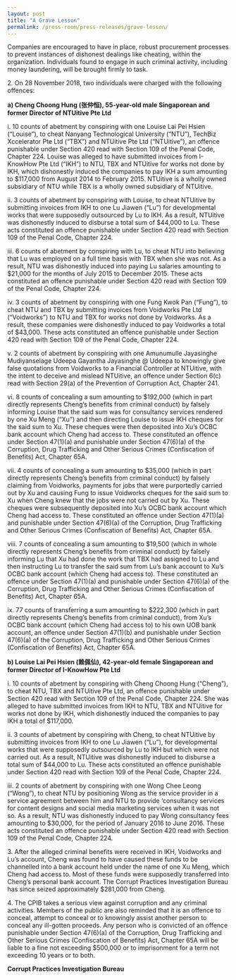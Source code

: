 ```yaml
---
layout: post
title: "A Grave Lesson"
permalink: /press-room/press-releases/grave-lesson/
---
```

Companies are encouraged to have in place, robust procurement processes to prevent instances of dishonest dealings like cheating, within the organization. Individuals found to engage in such criminal activity, including money laundering, will be brought firmly to task.  

2\.         On 28 November 2018, two individuals were charged with the following offences:

**a)    Cheng Choong Hung (张仲恒), 55-year-old male Singaporean and former Director of NTUitive Pte Ltd**

i.    10 counts of abetment by conspiring with one Louise Lai Pei Hsien (“Louise”), to cheat Nanyang Technological University (“NTU”), TechBiz Xccelerator Pte Ltd (“TBX”) and NTUitive Pte Ltd (“NTUitive”), an offence punishable under Section 420 read with Section 109 of the Penal Code, Chapter 224. Louise was alleged to have submitted invoices from I-KnowHow Pte Ltd (“IKH”) to NTU, TBX and NTUitive for works not done by IKH, which dishonestly induced the companies to pay IKH a sum amounting to $117,000 from August 2014 to February 2015. NTUitive is a wholly owned subsidiary of NTU while TBX is a wholly owned subsidiary of NTUitive. 

ii.    3 counts of abetment by conspiring with Louise, to cheat NTUitive by submitting invoices from IKH to one Lu Jiawen (“Lu”) for developmental works that were supposedly outsourced by Lu to IKH. As a result, NTUitive was dishonestly induced to disburse a total sum of $44,000 to Lu. These acts constituted an offence punishable under Section 420 read with Section 109 of the Penal Code, Chapter 224. 

iii.    6 counts of abetment by conspiring with Lu, to cheat NTU into believing that Lu was employed on a full time basis with TBX when she was not. As a result, NTU was dishonestly induced into paying Lu salaries amounting to $21,000 for the months of July 2015 to December 2015. These acts constituted an offence punishable under Section 420 read with Section 109 of the Penal Code, Chapter 224. 

iv.    3 counts of abetment by conspiring with one Fung Kwok Pan (“Fung”), to cheat NTU and TBX by submitting invoices from Voidworks Pte Ltd (“Voidworks”) to NTU and TBX for works not done by Voidworks. As a result, these companies were dishonestly induced to pay Voidworks a total of $43,000. These acts constituted an offence punishable under Section 420 read with Section 109 of the Penal Code, Chapter 224. 

v.    2 counts of abetment by conspiring with one Amunumulle Jayasinghe Mudiyanselage Udeepa Gayantha Jayasinghe @ Udeepa to knowingly give false quotations from Voidworks to a Financial Controller at NTUitive, with the intent to deceive and mislead NTUitive, an offence under Section 6(c) read with Section 29(a) of the Prevention of Corruption Act, Chapter 241. 

vi.    8 counts of concealing a sum amounting to $192,000 (which in part directly represents Cheng’s benefits from criminal conduct) by falsely informing Louise that the said sum was for consultancy services rendered by one Xu Meng (“Xu”) and then directing Louise to issue IKH cheques for the said sum to Xu. These cheques were then deposited into Xu’s OCBC bank account which Cheng had access to. These constituted an offence under Section 47(1)(a) and punishable under Section 47(6)(a) of the Corruption, Drug Trafficking and Other Serious Crimes (Confiscation of Benefits) Act, Chapter 65A. 

vii.    4 counts of concealing a sum amounting to $35,000 (which in part directly represents Cheng’s benefits from criminal conduct) by falsely claiming from Voidworks, payments for jobs that were purportedly carried out by Xu and causing Fung to issue Voidworks cheques for the said sum to Xu when Cheng knew that the jobs were not carried out by Xu. These cheques were subsequently deposited into Xu’s OCBC bank account which Cheng had access to. These constituted an offence under Section 47(1)(a) and punishable under Section 47(6)(a) of the Corruption, Drug Trafficking and Other Serious Crimes (Confiscation of Benefits) Act, Chapter 65A. 

viii.    7 counts of concealing a sum amounting to $19,500 (which in whole directly represents Cheng’s benefits from criminal conduct) by falsely informing Lu that Xu had done the work that TBX had assigned to Lu and then instructing Lu to transfer the said sum from Lu’s bank account to Xu’s OCBC bank account (which Cheng had access to). These constituted an offence under Section 47(1)(a) and punishable under Section 47(6)(a) of the Corruption, Drug Trafficking and Other Serious Crimes (Confiscation of Benefits) Act, Chapter 65A.

ix.    77 counts of transferring a sum amounting to $222,300 (which in part directly represents Cheng’s benefits from criminal conduct), from Xu’s OCBC bank account (which Cheng had access to) to his own UOB bank account, an offence under Section 47(1)(b) and punishable under Section 47(6)(a) of the Corruption, Drug Trafficking and Other Serious Crimes (Confiscation of Benefits) Act, Chapter 65A.

**b)    Louise Lai Pei Hsien (赖佩仙), 42-year-old female Singaporean and former Director of I-KnowHow Pte Ltd**

i.    10 counts of abetment by conspiring with Cheng Choong Hung (“Cheng”), to cheat NTU, TBX and NTUitive Pte Ltd, an offence punishable under Section 420 read with Section 109 of the Penal Code, Chapter 224. She was alleged to have submitted invoices from IKH to NTU, TBX and NTUitive for works not done by IKH, which dishonestly induced the companies to pay IKH a total of $117,000. 

ii.    3 counts of abetment by conspiring with Cheng, to cheat NTUitive by submitting invoices from IKH to one Lu Jiawen (“Lu”), for developmental works that were supposedly outsourced by Lu to IKH but which were not carried out. As a result, NTUitive was dishonestly induced to disburse a total sum of $44,000 to Lu. These acts constituted an offence punishable under Section 420 read with Section 109 of the Penal Code, Chapter 224.

iii.    2 counts of abetment by conspiring with one Wong Chee Leong (“Wong”), to cheat NTU by positioning Wong as the service provider in a service agreement between him and NTU to provide ‘consultancy services for content designs and social media marketing services when it was not so. As a result, NTU was dishonestly induced to pay Wong consultancy fees amounting to $30,000, for the period of January 2016 to June 2016. These acts constituted an offence punishable under Section 420 read with Section 109 of the Penal Code, Chapter 224. 

3\.          After the alleged criminal benefits were received in IKH, Voidworks and Lu’s account, Cheng was found to have caused these funds to be channelled into a bank account held under the name of one Xu Meng, which Cheng had access to. Most of these funds were supposedly transferred into Cheng’s personal bank account. The Corrupt Practices Investigation Bureau has since seized approximately $281,000 from Cheng. 

4\.          The CPIB takes a serious view against corruption and any criminal activities. Members of the public are also reminded that it is an offence to conceal, attempt to conceal or to knowingly assist another person to conceal any ill-gotten proceeds. Any person who is convicted of an offence punishable under Section 47(6)(a) of the Corruption, Drug Trafficking and Other Serious Crimes (Confiscation of Benefits) Act, Chapter 65A will be liable to a fine not exceeding $500,000 or to imprisonment for a term not exceeding 10 years or to both.

**Corrupt Practices Investigation Bureau**
